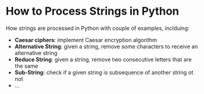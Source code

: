 # How to Process Strings in Python

How strings are processed in Python with couple of examples, inclduing: 

- **Caesar ciphers**: implement Caesar encryption algorithm 
- **Alternative String**: given a string, remove some characters to receive an alternative string
- **Reduce String**: given a string, remove two consecutive letters that are the same
- **Sub-String**: check if a given string is subsequence of another string ot not
- ...
